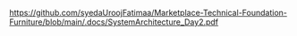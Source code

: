 https://github.com/syedaUroojFatimaa/Marketplace-Technical-Foundation-Furniture/blob/main/.docs/SystemArchitecture_Day2.pdf
